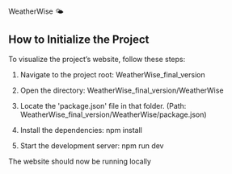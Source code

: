 WeatherWise 🌤️

How to Initialize the Project
-----------------------------

To visualize the project’s website, follow these steps:

1. Navigate to the project root:
   WeatherWise_final_version

2. Open the directory:
   WeatherWise_final_version/WeatherWise

3. Locate the 'package.json' file in that folder.
   (Path: WeatherWise_final_version/WeatherWise/package.json)

4. Install the dependencies:
   npm install

5. Start the development server:
   npm run dev

The website should now be running locally 
